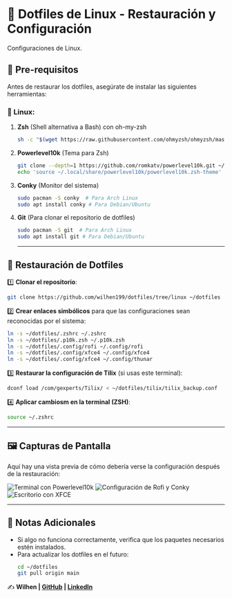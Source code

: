 # 🚀 Dotfiles de Linux - Restauración y Configuración

Configuraciones de Linux.

## 📌 Pre-requisitos

Antes de restaurar los dotfiles, asegúrate de instalar las siguientes herramientas:

### 🐧 Linux:
1. **Zsh** (Shell alternativa a Bash) con oh-my-zsh
   ```sh
   sh -c "$(wget https://raw.githubusercontent.com/ohmyzsh/ohmyzsh/master/tools/install.sh -O -)"
   ```
2. **Powerlevel10k** (Tema para Zsh)
   ```sh
   git clone --depth=1 https://github.com/romkatv/powerlevel10k.git ~/.local/share/powerlevel10k
   echo 'source ~/.local/share/powerlevel10k/powerlevel10k.zsh-theme' >> ~/.zshrc
   ```
3. **Conky** (Monitor del sistema)
   ```sh
   sudo pacman -S conky  # Para Arch Linux
   sudo apt install conky # Para Debian/Ubuntu
   ```
4. **Git** (Para clonar el repositorio de dotfiles)
   ```sh
   sudo pacman -S git  # Para Arch Linux
   sudo apt install git # Para Debian/Ubuntu
   ```
   ---
      
## 📂 Restauración de Dotfiles

1️⃣ **Clonar el repositorio**:
```sh
git clone https://github.com/wilhen199/dotfiles/tree/linux ~/dotfiles
```

2️⃣ **Crear enlaces simbólicos** para que las configuraciones sean reconocidas por el sistema:
```sh
ln -s ~/dotfiles/.zshrc ~/.zshrc
ln -s ~/dotfiles/.p10k.zsh ~/.p10k.zsh
ln -s ~/dotfiles/.config/rofi ~/.config/rofi
ln -s ~/dotfiles/.config/xfce4 ~/.config/xfce4
ln -s ~/dotfiles/.config/xfce4 ~/.config/thunar
```

3️⃣ **Restaurar la configuración de Tilix** (si usas este terminal):
```sh
dconf load /com/gexperts/Tilix/ < ~/dotfiles/tilix/tilix_backup.conf
```

4️⃣ **Aplicar cambiosm en la terminal (ZSH)**:
```sh
source ~/.zshrc
```
---

## 🖼 Capturas de Pantalla

Aquí hay una vista previa de cómo debería verse la configuración después de la restauración:

![Terminal con Powerlevel10k](../main/img/Extendida.png)
![Configuración de Rofi y Conky](../main/img/rofi.png)
![Escritorio con XFCE](../main/img/Principal.png)


---

## 📢 Notas Adicionales
- Si algo no funciona correctamente, verifica que los paquetes necesarios estén instalados.
- Para actualizar los dotfiles en el futuro:
  ```sh
  cd ~/dotfiles
  git pull origin main
  ```
✍️ **Wilhen | [GitHub](https://github.com/wilhen199) | [LinkedIn](https://www.linkedin.com/in/wilhen-figueredo/)**
